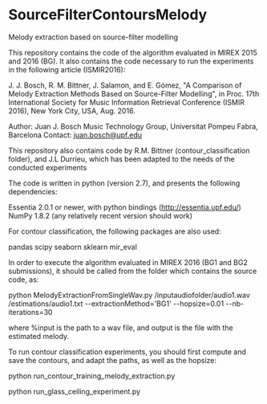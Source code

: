 # SourceFilterContoursMelody
Melody extraction based on source-filter modelling


This repository contains the code of the algorithm evaluated in MIREX 2015 and 2016 (BG).
It also contains the code necessary to run the experiments in the following article (ISMIR2016):

J. J. Bosch, R. M. Bittner, J. Salamon, and E. Gómez, "A Comparison of
Melody Extraction Methods Based on Source-Filter Modelling", in Proc.
17th International Society for Music Information Retrieval Conference
(ISMIR 2016), New York City, USA, Aug. 2016.

Author:
Juan J. Bosch
Music Technology Group, Universitat Pompeu Fabra, Barcelona
Contact: juan.bosch@upf.edu

This repository also contains code by R.M. Bittner (contour_classification folder), and J.L Durrieu, which has been adapted to the needs of the conducted experiments

The code is written in python (version 2.7), and presents the following dependencies:

Essentia 2.0.1 or newer, with python bindings (http://essentia.upf.edu/)
NumPy 1.8.2 (any relatively recent version should work)

For contour classification, the following packages are also used:

pandas
scipy
seaborn
sklearn
mir_eval 

In order to execute the algorithm evaluated in MIREX 2016 (BG1 and BG2 submissions), it should be called from the folder which contains the source code, as:

python MelodyExtractionFromSingleWav.py /inputaudiofolder/audio1.wav /estimations/audio1.txt --extractionMethod='BG1' --hopsize=0.01 --nb-iterations=30

where %input is the path to a wav file, and output is the file with the estimated melody.

To run contour classification experiments, you should first compute and save the contours, and adapt the paths, as well as the hopsize:

python run_contour_training_melody_extraction.py

python run_glass_ceiling_experiment.py
